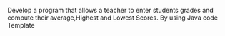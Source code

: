 Develop a program that allows a teacher to enter students grades and compute their average,Highest and Lowest Scores.
By using Java code Template 

